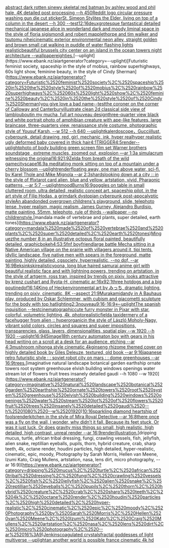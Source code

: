 [abstract dark rotten sinewy skeletal red batman by ashley wood and phil hale, 4K detailed post processing —h 450](https://www.ebank.nz/aiartgenerator?category=abstract%2520dark%2520rotten%2520sinewy%2520skeletal%2520red%2520batman%2520by%2520ashley%2520wood%2520and%2520phil%2520hale%2C%25204K%2520detailed%2520post%2520processing%2520%E2%80%94h%2520450)[Reddit logo circular pressure washing gun die cut sticker](https://www.ebank.nz/aiartgenerator?category=Reddit%2520logo%2520circular%2520pressure%2520washing%2520gun%2520die%2520cut%2520sticker)[St. Simeon Stylites the Elder, living on top of a column in the desert --h 300 --test](https://www.ebank.nz/aiartgenerator?category=St.%2520Simeon%2520Stylites%2520the%2520Elder%2C%2520living%2520on%2520top%2520of%2520a%2520column%2520in%2520the%2520desert%2520--h%2520300%2520--test)[](https://www.ebank.nz/aiartgenerator?category=)[12:16](https://www.ebank.nz/aiartgenerator?category=12%3A16)[deux](https://www.ebank.nz/aiartgenerator?category=deux)[grotesque fantastical detailed mechanical japanese alice in wonderland dark and moody liminal space in the style of floria sigismondi and robert mapplethorpe and tim walker and tsutomu nihei](https://www.ebank.nz/aiartgenerator?category=grotesque%2520fantastical%2520detailed%2520mechanical%2520japanese%2520alice%2520in%2520wonderland%2520dark%2520and%2520moody%2520liminal%2520space%2520in%2520the%2520style%2520of%2520floria%2520sigismondi%2520and%2520robert%2520mapplethorpe%2520and%2520tim%2520walker%2520and%2520tsutomu%2520nihei)[cinematic exterior environmental neon alley, straight golden and brown small cat walking in puddle of water flashing lights realistic](https://www.ebank.nz/aiartgenerator?category=cinematic%2520exterior%2520environmental%2520neon%2520alley%2C%2520straight%2520golden%2520and%2520brown%2520small%2520cat%2520walking%2520in%2520puddle%2520of%2520water%2520flashing%2520lights%2520realistic)[beautiful brussels city center on an island in the ocean towers night architecture --wallpaper](https://www.ebank.nz/aiartgenerator?category=beautiful%2520brussels%2520city%2520center%2520on%2520an%2520island%2520in%2520the%2520ocean%2520towers%2520night%2520architecture%2520--wallpaper)[eighties.](https://www.ebank.nz/aiartgenerator?category=eighties.)[--uplight](https://www.ebank.nz/aiartgenerator?category=--uplight)[Futuristic feminist society, spaceship in the style of mobius, rainbow superhighways, 60s light show, feminine beauty, in the style of Cindy Sherman](https://www.ebank.nz/aiartgenerator?category=Futuristic%2520feminist%2520society%2C%2520spaceship%2520in%2520the%2520style%2520of%2520mobius%2C%2520rainbow%2520superhighways%2C%252060s%2520light%2520show%2C%2520feminine%2520beauty%2C%2520in%2520the%2520style%2520of%2520Cindy%2520Sherman)[you give love a bad name](https://www.ebank.nz/aiartgenerator?category=you%2520give%2520love%2520a%2520bad%2520name)[--test](https://www.ebank.nz/aiartgenerator?category=--test)[the coroner on the corner of Calloway and Canterbury](https://www.ebank.nz/aiartgenerator?category=the%2520coroner%2520on%2520the%2520corner%2520of%2520Calloway%2520and%2520Canterbury)[illustrate clean 2d classical side view of lamb](https://www.ebank.nz/aiartgenerator?category=illustrate%2520clean%25202d%2520classical%2520side%2520view%2520of%2520lamb)[louboutin my mucha, full art nouveau design](https://www.ebank.nz/aiartgenerator?category=louboutin%2520my%2520mucha%2C%2520full%2520art%2520nouveau%2520design)[three-quarter view black and white portrait photo of amphibian creature with ape-like features, large braincase, three-quarters view, renaissance style costume, photographic style of Yousuf Karsh, --w 512 --h 640 --uplight](https://www.ebank.nz/aiartgenerator?category=three-quarter%2520view%2520black%2520and%2520white%2520portrait%2520photo%2520of%2520amphibian%2520creature%2520with%2520ape-like%2520features%2C%2520large%2520braincase%2C%2520three-quarters%2520view%2C%2520renaissance%2520style%2520costume%2C%2520photographic%2520style%2520of%2520Yousuf%2520Karsh%2C%2520--w%2520512%2520--h%2520640%2520--uplight)[kalerdoscope，Gucci](https://www.ebank.nz/aiartgenerator?category=kalerdoscope%EF%BC%8CGucci)[illust, cyberpunk, detail drawing, red, girl, mechanic, ink, hyper real](https://www.ebank.nz/aiartgenerator?category=illust%2C%2520cyberpunk%2C%2520detail%2520drawing%2C%2520red%2C%2520girl%2C%2520mechanic%2C%2520ink%2C%2520hyper%2520real)[hyper realistic ugly deformed baby covered in thick hair](https://www.ebank.nz/aiartgenerator?category=hyper%2520realistic%2520ugly%2520deformed%2520baby%2520covered%2520in%2520thick%2520hair)[4:1](https://www.ebank.nz/aiartgenerator?category=4%3A1)[TRIGGER](https://www.ebank.nz/aiartgenerator?category=TRIGGER)[4:5](https://www.ebank.nz/aiartgenerator?category=4%3A5)[render](https://www.ebank.nz/aiartgenerator?category=render)[--uplight](https://www.ebank.nz/aiartgenerator?category=--uplight)[photo of body building green screen film set Warner brothers soundstage , extreme muscles, zoomed out, explosion  —ar 1:3](https://www.ebank.nz/aiartgenerator?category=photo%2520of%2520body%2520building%2520green%2520screen%2520film%2520set%2520Warner%2520brothers%2520soundstage%2520%2C%2520extreme%2520muscles%2C%2520zoomed%2520out%2C%2520explosion%2520%2520%E2%80%94ar%25201%3A3)[a simulacrum witnessing the original](https://www.ebank.nz/aiartgenerator?category=a%2520simulacrum%2520witnessing%2520the%2520original)[16:9](https://www.ebank.nz/aiartgenerator?category=16%3A9)[21:9](https://www.ebank.nz/aiartgenerator?category=21%3A9)[Zelda from breath of the wild game](https://www.ebank.nz/aiartgenerator?category=Zelda%2520from%2520breath%2520of%2520the%2520wild%2520game)[cityscape](https://www.ebank.nz/aiartgenerator?category=cityscape)[16.9](https://www.ebank.nz/aiartgenerator?category=16.9)[a meditating monk sitting on top of a mountain under a cherry blossom --uplight](https://www.ebank.nz/aiartgenerator?category=a%2520meditating%2520monk%2520sitting%2520on%2520top%2520of%2520a%2520mountain%2520under%2520a%2520cherry%2520blossom%2520--uplight)[render](https://www.ebank.nz/aiartgenerator?category=render)[floating away, one man above water, sci-fi, by Karel Thole and Mike Mignola --ar 2:3](https://www.ebank.nz/aiartgenerator?category=floating%2520away%2C%2520one%2520man%2520above%2520water%2C%2520sci-fi%2C%2520by%2520Karel%2520Thole%2520and%2520Mike%2520Mignola%2520--ar%25202%3A3)[shards](https://www.ebank.nz/aiartgenerator?category=shards)[looking down at a city :: in the style of ffix](https://www.ebank.nz/aiartgenerator?category=looking%2520down%2520at%2520a%2520city%2520%3A%3A%2520in%2520the%2520style%2520of%2520ffix)[tarot card alien, blue and yellow, artstation, vivid, Pharaonic patterns, --ar 5:7 --uplight](https://www.ebank.nz/aiartgenerator?category=tarot%2520card%2520alien%2C%2520blue%2520and%2520yellow%2C%2520artstation%2C%2520vivid%2C%2520Pharaonic%2520patterns%2C%2520--ar%25205%3A7%2520--uplight)[mood](https://www.ebank.nz/aiartgenerator?category=mood)[Burns](https://www.ebank.nz/aiartgenerator?category=Burns)[16:9](https://www.ebank.nz/aiartgenerator?category=16%3A9)[goggles on table in small cluttered room, ultra detailed, realistic concept art. spaceship pilot. in the art style of Filip Hodas, a grimdark dystopian cyberpunk post-apocalyptic style](https://www.ebank.nz/aiartgenerator?category=goggles%2520on%2520table%2520in%2520small%2520cluttered%2520room%2C%2520ultra%2520detailed%2C%2520realistic%2520concept%2520art.%2520spaceship%2520pilot.%2520in%2520the%2520art%2520style%2520of%2520Filip%2520Hodas%2C%2520a%2520grimdark%2520dystopian%2520cyberpunk%2520post-apocalyptic%2520style)[An abandonded overgrown childrens's playground, slide, telephoto lense, hyper realism, magic realism, James Gurney, Alejandro Burdisio, matte painting, 55mm, telephoto, rule of thirds --wallpaper --no children](https://www.ebank.nz/aiartgenerator?category=An%2520abandonded%2520overgrown%2520childrens%27s%2520playground%2C%2520slide%2C%2520telephoto%2520lense%2C%2520hyper%2520realism%2C%2520magic%2520realism%2C%2520James%2520Gurney%2C%2520Alejandro%2520Burdisio%2C%2520matte%2520painting%2C%252055mm%2C%2520telephoto%2C%2520rule%2520of%2520thirds%2520--wallpaper%2520--no%2520children)[style.](https://www.ebank.nz/aiartgenerator?category=style.)[mandala made of vertebrae and plants, super detailed, earth tones](https://www.ebank.nz/aiartgenerator?category=mandala%2520made%2520of%2520vertebrae%2520and%2520plants%2C%2520super%2520detailed%2C%2520earth%2520tones)[Minguez](https://www.ebank.nz/aiartgenerator?category=Minguez)[the number 8 in an illustrative octopus floral painted, beautifully detailed, graphic](https://www.ebank.nz/aiartgenerator?category=the%2520number%25208%2520in%2520an%2520illustrative%2520octopus%2520floral%2520painted%2C%2520beautifully%2520detailed%2C%2520graphic)[bokeh](https://www.ebank.nz/aiartgenerator?category=bokeh)[4:5](https://www.ebank.nz/aiartgenerator?category=4%3A5)[3:5](https://www.ebank.nz/aiartgenerator?category=3%3A5)[fnf boyfriend](https://www.ebank.nz/aiartgenerator?category=fnf%2520boyfriend)[large battle Mecha sitting in a Native American village on the prairie with villagers around it, tipi tents, idyllic landscape, five native men with spears in the foreground, matte painting, highly detailed, cgsociety, hyperrealistic, --no dof, --ar 16:9](https://www.ebank.nz/aiartgenerator?category=large%2520battle%2520Mecha%2520sitting%2520in%2520a%2520Native%2520American%2520village%2520on%2520the%2520prairie%2520with%2520villagers%2520around%2520it%2C%2520tipi%2520tents%2C%2520idyllic%2520landscape%2C%2520five%2520native%2520men%2520with%2520spears%2520in%2520the%2520foreground%2C%2520matte%2520painting%2C%2520highly%2520detailed%2C%2520cgsociety%2C%2520hyperrealistic%2C%2520--no%2520dof%2C%2520--ar%252016%3A9)[Beksinkski](https://www.ebank.nz/aiartgenerator?category=Beksinkski)[realistic](https://www.ebank.nz/aiartgenerator?category=realistic)[yoona, long blue haired samurai anime girl with beautiful realistic face and with lightning powers, trending on artstation, in the style of artgerm, ross tran, inspired by trends on pixiv, looks attractive by krenz cushart and Ryota-H, cinematic ar:16x9](https://www.ebank.nz/aiartgenerator?category=yoona%2C%2520long%2520blue%2520haired%2520samurai%2520anime%2520girl%2520with%2520beautiful%2520realistic%2520face%2520and%2520with%2520lightning%2520powers%2C%2520trending%2520on%2520artstation%2C%2520in%2520the%2520style%2520of%2520artgerm%2C%2520ross%2520tran%2C%2520inspired%2520by%2520trends%2520on%2520pixiv%2C%2520looks%2520attractive%2520by%2520krenz%2520cushart%2520and%2520Ryota-H%2C%2520cinematic%2520ar%3A16x9)[2:1](https://www.ebank.nz/aiartgenerator?category=2%3A1)[three hotdogs and a big poutine](https://www.ebank.nz/aiartgenerator?category=three%2520hotdogs%2520and%2520a%2520big%2520poutine)[dof](https://www.ebank.nz/aiartgenerator?category=dof)[16:14](https://www.ebank.nz/aiartgenerator?category=16%3A14)[King of Heck](https://www.ebank.nz/aiartgenerator?category=King%2520of%2520Heck)[environmental art by みっち, dramatic lighting, trending on pixiv, cinematic, 8K --aspect 21:9](https://www.ebank.nz/aiartgenerator?category=environmental%2520art%2520by%2520%E3%81%BF%E3%81%A3%E3%81%A1%2C%2520dramatic%2520lighting%2C%2520trending%2520on%2520pixiv%2C%2520cinematic%2C%25208K%2520--aspect%252021%3A9)[Murakami](https://www.ebank.nz/aiartgenerator?category=Murakami)[dandy in A Bauhaus play, produced by Oskar Schlemmer, with cubism and giacometti sculpture for the body with top hat](https://www.ebank.nz/aiartgenerator?category=dandy%2520in%2520A%2520Bauhaus%2520play%2C%2520produced%2520by%2520Oskar%2520Schlemmer%2C%2520with%2520cubism%2520and%2520giacometti%2520sculpture%2520for%2520the%2520body%2520with%2520top%2520hat)[lighting](https://www.ebank.nz/aiartgenerator?category=lighting)[2:3](https://www.ebank.nz/aiartgenerator?category=2%3A3)[nouveau](https://www.ebank.nz/aiartgenerator?category=nouveau)[9:16](https://www.ebank.nz/aiartgenerator?category=9%3A16)[-](https://www.ebank.nz/aiartgenerator?category=-)[16:9](https://www.ebank.nz/aiartgenerator?category=16%3A9)[<--uplight](https://www.ebank.nz/aiartgenerator?category=%3C--uplight)[The spanish inquisition --test](https://www.ebank.nz/aiartgenerator?category=The%2520spanish%2520inquisition%2520--test)[cinematographic](https://www.ebank.nz/aiartgenerator?category=cinematographic)[cute furry monster in Pixar with star, colorful, volumetric lighting, 4k, photorealistic](https://www.ebank.nz/aiartgenerator?category=cute%2520furry%2520monster%2520in%2520Pixar%2520with%2520star%2C%2520colorful%2C%2520volumetric%2520lighting%2C%25204k%2C%2520photorealistic)[field](https://www.ebank.nz/aiartgenerator?category=field)[a taxidermery of a facehugger from alien :: hyperorganic](https://www.ebank.nz/aiartgenerator?category=a%2520taxidermery%2520of%2520a%2520facehugger%2520from%2520alien%2520%3A%3A%2520hyperorganic)[in the style of László Moholy-Nagy, vibrant solid colors, circles and squares and super impositions, transparencies, glass, layers,  dimensionalities, spatial play --w 1920 --h 1920 --uplight](https://www.ebank.nz/aiartgenerator?category=in%2520the%2520style%2520of%2520L%C3%A1szl%C3%B3%2520Moholy-Nagy%2C%2520vibrant%2520solid%2520colors%2C%2520circles%2520and%2520squares%2520and%2520super%2520impositions%2C%2520transparencies%2C%2520glass%2C%2520layers%2C%2520%2520dimensionalities%2C%2520spatial%2520play%2520--w%25201920%2520--h%25201920%2520--uplight)[16:9](https://www.ebank.nz/aiartgenerator?category=16%3A9)[45](https://www.ebank.nz/aiartgenerator?category=45)[image](https://www.ebank.nz/aiartgenerator?category=image)[18th century automaton boy with gears in his head writing on a scroll at a desk for an audience, etching --ar 4:3](https://www.ebank.nz/aiartgenerator?category=18th%2520century%2520automaton%2520boy%2520with%2520gears%2520in%2520his%2520head%2520writing%2520on%2520a%2520scroll%2520at%2520a%2520desk%2520for%2520an%2520audience%2C%2520etching%2520--ar%25204%3A3)[mushroom nihonga style cinematic  4k](https://www.ebank.nz/aiartgenerator?category=mushroom%2520nihonga%2520style%2520cinematic%2520%25204k)[ginseng rhizome themed cover on highly detailed book by Giles Deleuze, textured, old book --ar 9:16](https://www.ebank.nz/aiartgenerator?category=ginseng%2520rhizome%2520themed%2520cover%2520on%2520highly%2520detailed%2520book%2520by%2520Giles%2520Deleuze%2C%2520textured%2C%2520old%2520book%2520--ar%25209%3A16)[japanese retro futuristic style : : soviet robot city on mars : : dome greenhouses --ar 16:9](https://www.ebank.nz/aiartgenerator?category=japanese%2520retro%2520futuristic%2520style%2520%3A%2520%3A%2520soviet%2520robot%2520city%2520on%2520mars%2520%3A%2520%3A%2520dome%2520greenhouses%2520--ar%252016%3A9)[trees.](https://www.ebank.nz/aiartgenerator?category=trees.)[imaginative natural landscape botanical garden earthship ornate towers root system greenhouse elvish building windows openings water stream lot of flowers fruit trees insanely detailed gaudi --h 1080 --w 1920](https://www.ebank.nz/aiartgenerator?category=imaginative%2520natural%2520landscape%2520botanical%2520garden%2520earthship%2520ornate%2520towers%2520root%2520system%2520greenhouse%2520elvish%2520building%2520windows%2520openings%2520water%2520stream%2520lot%2520of%2520flowers%2520fruit%2520trees%2520insanely%2520detailed%2520gaudi%2520--h%25201080%2520--w%25201920)[10:16](https://www.ebank.nz/aiartgenerator?category=10%3A16)[sparkling diamond heart](https://www.ebank.nz/aiartgenerator?category=sparkling%2520diamond%2520heart)[ship of fools](https://www.ebank.nz/aiartgenerator?category=ship%2520of%2520fools)[render](https://www.ebank.nz/aiartgenerator?category=render)[kitchen in the style of Mira Royal Detective --ar 16:8](https://www.ebank.nz/aiartgenerator?category=kitchen%2520in%2520the%2520style%2520of%2520Mira%2520Royal%2520Detective%2520--ar%252016%3A8)[there once was a fly on the wall, I wonder, why didn’t it fall, Because its feet stuck, Or was it just luck, Or does gravity miss things so small, high realistic, high detailed, high contrast, unreal render --ar 16:9](https://www.ebank.nz/aiartgenerator?category=there%2520once%2520was%2520a%2520fly%2520on%2520the%2520wall%2C%2520I%2520wonder%2C%2520why%2520didn%E2%80%99t%2520it%2520fall%2C%2520Because%2520its%2520feet%2520stuck%2C%2520Or%2520was%2520it%2520just%2520luck%2C%2520Or%2520does%2520gravity%2520miss%2520things%2520so%2520small%2C%2520high%2520realistic%2C%2520high%2520detailed%2C%2520high%2520contrast%2C%2520unreal%2520render%2520--ar%252016%3A9)[render](https://www.ebank.nz/aiartgenerator?category=render)[illustration.](https://www.ebank.nz/aiartgenerator?category=illustration.)[dripping mucus, turtle, african tribal dressing, fungi, crawling vessels, fish, jellyfish, alien snake, reptillian eyeballs, pupils, thorn, hybrid creature, crab, sharp teeth, 4k, octane render, houdini particles, high detailed, hyper-realistic, cinematic, epic, moody, Photography by Sarah Morris, Hellen van Meene, Izumi Kato, Craig Mullens, artstation, nasa, lens dirt, micro photography, --ar 16:9](https://www.ebank.nz/aiartgenerator?category=dripping%2520mucus%2C%2520turtle%2C%2520african%2520tribal%2520dressing%2C%2520fungi%2C%2520crawling%2520vessels%2C%2520fish%2C%2520jellyfish%2C%2520alien%2520snake%2C%2520reptillian%2520eyeballs%2C%2520pupils%2C%2520thorn%2C%2520hybrid%2520creature%2C%2520crab%2C%2520sharp%2520teeth%2C%25204k%2C%2520octane%2520render%2C%2520houdini%2520particles%2C%2520high%2520detailed%2C%2520hyper-realistic%2C%2520cinematic%2C%2520epic%2C%2520moody%2C%2520Photography%2520by%2520Sarah%2520Morris%2C%2520Hellen%2520van%2520Meene%2C%2520Izumi%2520Kato%2C%2520Craig%2520Mullens%2C%2520artstation%2C%2520nasa%2C%2520lens%2520dirt%2C%2520micro%2520photography%2C%2520--ar%252016%3A9)[Jenkins](https://www.ebank.nz/aiartgenerator?category=Jenkins)[coagulated crystals](https://www.ebank.nz/aiartgenerator?category=coagulated%2520crystals)[](https://www.ebank.nz/aiartgenerator?category=)[fractal goddesses of light multiverse --uplight](https://www.ebank.nz/aiartgenerator?category=fractal%2520goddesses%2520of%2520light%2520multiverse%2520--uplight)[an another world is possible france cinematic 4k hd](https://www.ebank.nz/aiartgenerator?category=an%2520another%2520world%2520is%2520possible%2520france%2520cinematic%25204k%2520hd)